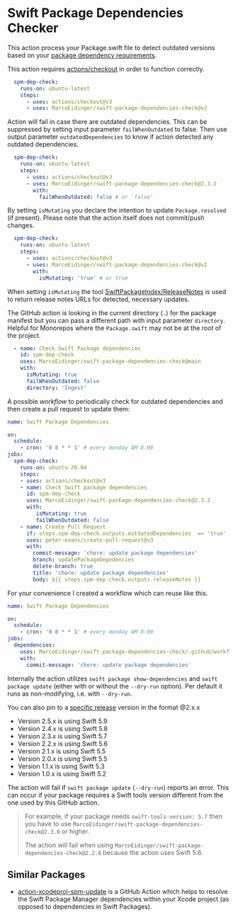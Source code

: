 # Swift Package Dependencies Checker

This action process your Package.swift file to detect outdated versions based on your [package dependency requirements](https://docs.swift.org/package-manager/PackageDescription/PackageDescription.html#package-dependency-requirement).

This action requires [actions/checkout](https://github.com/actions/checkout) in order to function correctly.

```yaml
  spm-dep-check:
    runs-on: ubuntu-latest
    steps:
      - uses: actions/checkout@v3
      - uses: MarcoEidinger/swift-package-dependencies-check@v2
```

Action will fail in case there are outdated dependencies. This can be suppressed by setting input parameter `failWhenOutdated` to false. Then use output parameter `outdatedDependencies` to know if action detected any outdated dependencies.

```yaml
  spm-dep-check:
    runs-on: ubuntu-latest
    steps:
      - uses: actions/checkout@v3
      - uses: MarcoEidinger/swift-package-dependencies-check@2.3.2
        with:
          failWhenOutdated: false # or 'false'
```

By setting `isMutating` you declare the intention to update `Package.resolved` (if present). Please note that the action itself does not commit/push changes.

```yaml
  spm-dep-check:
    runs-on: ubuntu-latest
    steps:
      - uses: actions/checkout@v3
      - uses: MarcoEidinger/swift-package-dependencies-check@v2
        with:
          isMutating: 'true' # or true
```

When setting `isMutating` the tool [SwiftPackageIndex/ReleaseNotes](https://github.com/SwiftPackageIndex/ReleaseNotes) is used to return release notes URLs for detected, necessary updates.

The GitHub action is looking in the current directory (`.`) for the package manifest but you can pass a different path with input parameter `directory`. Helpful for Monorepos where the `Package.swift` may not be at the root of the project.

```yaml
  - name: Check Swift Package dependencies
    id: spm-dep-check
    uses: MarcoEidinger/swift-package-dependencies-check@main
    with:
      isMutating: true
      failWhenOutdated: false
      directory: 'Ingest'
```

A possible _workflow_ to periodically check for outdated dependencies and then create a pull request to update them: 

```yaml
name: Swift Package Dependencies

on: 
  schedule:
    - cron: '0 8 * * 1' # every monday AM 8:00
jobs:
  spm-dep-check:
    runs-on: ubuntu-20.04
    steps:
    - uses: actions/checkout@v3
    - name: Check Swift package dependencies
      id: spm-dep-check
      uses: MarcoEidinger/swift-package-dependencies-check@2.3.2
      with:
         isMutating: true
         failWhenOutdated: false
    - name: Create Pull Request
      if: steps.spm-dep-check.outputs.outdatedDependencies  == 'true'
      uses: peter-evans/create-pull-request@v3
      with:
        commit-message: 'chore: update package dependencies'
        branch: updatePackageDepedencies
        delete-branch: true
        title: 'chore: update package dependencies'
        body: ${{ steps.spm-dep-check.outputs.releaseNotes }}
```

For your convenience I created a workflow which can reuse like this.

```yaml
name: Swift Package Dependencies

on: 
  schedule:
    - cron: '0 8 * * 1' # every monday AM 8:00 
jobs:
  dependencies:
    uses: MarcoEidinger/swift-package-dependencies-check/.github/workflows/reusableWorkflow.yml@v2
    with:
      commit-message: 'chore: update package dependencies'

```

Internally the action utilizes `swift package show-dependencies` and `swift package update` (either with or without the `--dry-run` option). Per default it runs as non-modifying, i.e. with `--dry-run`.

You can also pin to a [specific release](MarcoEidinger/swift-package-dependencies-check/releases) version in the format @2.x.x

- Version 2.5.x is using Swift 5.9
- Version 2.4.x is using Swift 5.8
- Version 2.3.x is using Swift 5.7
- Version 2.2.x is using Swift 5.6
- Version 2.1.x is using Swift 5.5
- Version 2.0.x is using Swift 5.5
- Version 1.1.x is using Swift 5.3
- Version 1.0.x is using Swift 5.2

The action will fail if `swift package update` (`--dry-run`) reports an error. This can occur if your package requires a Swift tools version different from the one used by this GitHub action.

> For example, if your package needs `swift-tools-version: 5.7` then you have to use `MarcoEidinger/swift-package-dependencies-check@2.3.0` or higher.
> 
> The action will fail when using `MarcoEidinger/swift-package-dependencies-check@2.2.0` because the action uses Swift 5.6.

## Similar Packages

- [action-xcodeproj-spm-update](https://github.com/getsidetrack/action-xcodeproj-spm-update) is a GitHub Action which helps to resolve the Swift Package Manager dependencies within your Xcode project (as opposed to dependencies in Swift Packages).
